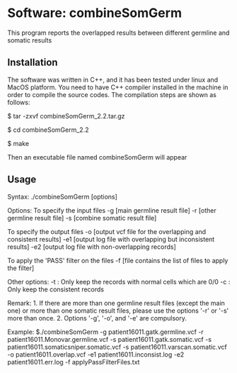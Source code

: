 # Software: combineSomGerm

This program reports the overlapped results between different germline and somatic results

## Installation

The software was written in C++, and it has been tested under linux and MacOS platform. You need
to have C++ compiler installed in the machine in order to compile the source codes. The compilation
steps are shown as follows:

$ tar -zxvf combineSomGerm_2.2.tar.gz

$ cd combineSomGerm_2.2

$ make

Then an executable file named combineSomGerm will appear

## Usage

Syntax: ./combineSomGerm [options]

Options:
   To specify the input files
      -g [main germline result file]
      -r [other germline result file]
      -s [combine somatic result file]

   To specify the output files
      -o [output vcf file for the overlapping and consistent results]
      -e1 [output log file with overlapping but inconsistent results]
      -e2 [output log file with non-overlapping records]

   To apply the 'PASS' filter on the files
      -f [file contains the list of files to apply the filter]

   Other options:
      -t : Only keep the records with normal cells which are 0/0
      -c : Only keep the consistent records

Remark: 1. If there are more than one germline result files (except the main one)
           or more than one somatic result files, please use the options '-r' or '-s'
           more than once.
        2. Options '-g', '-o', and '-e' are compulsory.

Example:
   $./combineSomGerm -g patient16011.gatk.germline.vcf -r patient16011.Monovar.germline.vcf -s patient16011.gatk.somatic.vcf -s patient16011.somaticsniper.somatic.vcf -s patient16011.varscan.somatic.vcf -o patient16011.overlap.vcf -e1 patient16011.inconsist.log -e2 patient16011.err.log -f applyPassFilterFiles.txt
